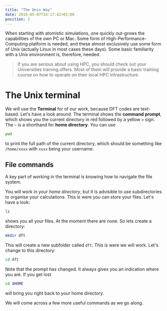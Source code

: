 ```yaml
---
title: "The Unix Way"
date: 2018-05-07T14:17:42+01:00
position: 2
---
```


When starting with atomistic simulations, one quickly out-grows the capabilities of the own PC or Mac. Some form of High-Performance-Computing platform is needed, and these almost exclusively use some form of Unix (actually Linux in most cases these days). Some basic familiarity with a Unix environment is, therefore, needed. 

> If you are serious about using HPC, you should check out your Universities training offers. Most of them will provide a basic training course on how to operate on their local HPC infrastructure.

# The Unix terminal

We will use the **Terminal** for of our work, because DFT codes are text-based. Let's have a look around. The terminal shows the **command prompt**, which shows you the current directory in red followed by a yellow `>` sign. The `~` is a shorthand for **home directory**. You can use

```bash
pwd
``` 

to print the full path of the current directory, which should be something like `/home/xxxx` with `xxxx` being your username. 

## File commands

A key part of working in the terminal is knowing how to navigate the file system.

You will work in your *home directory*, but it is advisible to use subdirectories to organise your calculations. This is were you can store your files. Let's have a look:

```bash
ls
```

shows you all your files. At the moment there are none. So lets create a directory:

```bash
mkdir dft
```

This will create a new subfolder called `dft`. This is were we will work. Let's change to this directory:

```bash
cd dft
```

Note that the prompt has changed. It always gives you an indication where you are. If you get lost

```bash
cd $HOME
```

will bring you right back to your home directory.

We will come across a few more useful commands as we go along.
